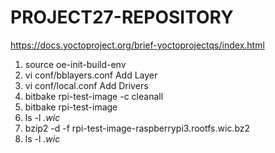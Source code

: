 
# PROJECT27-REPOSITORY

https://docs.yoctoproject.org/brief-yoctoprojectqs/index.html

1. source oe-init-build-env
2. vi conf/bblayers.conf
   Add Layer
3. vi conf/local.conf
   Add Drivers
4. bitbake rpi-test-image -c cleanall
5. bitbake rpi-test-image
6. ls -l *.wic*
7. bzip2 -d -f rpi-test-image-raspberrypi3.rootfs.wic.bz2
8. ls -l *.wic*
